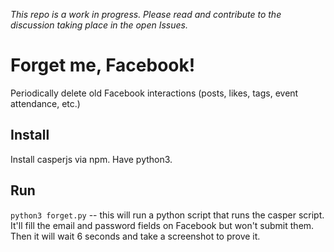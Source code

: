 _This repo is a work in progress. Please read and contribute to the discussion taking place in the open Issues._

# Forget me, Facebook!

Periodically delete old Facebook interactions (posts, likes, tags, event attendance, etc.)

## Install

Install casperjs via npm. Have python3.

## Run

`python3 forget.py` -- this will run a python script that runs the casper script. It'll fill the email and password fields on Facebook but won't submit them. Then it will wait 6 seconds and take a screenshot to prove it.
